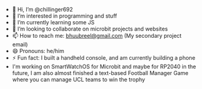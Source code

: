 - 👋 Hi, I’m @chillinger692
- 👀 I’m interested in programming and stuff
- 🌱 I’m currently learning some JS
- 💞️ I’m looking to collaborate on microbit projects and websites
- 📫 How to reach me: bhuubreel@gmail.com (My secondary project email)
- 😄 Pronouns: he/him
- ⚡ Fun fact: I built a handheld console, and am currently building a phone
- I'm working on SmartWatchOS for Microbit and maybe for RP2040 in the future, I am also almost finished a text-based Football Manager Game where you can manage UCL teams to win the trophy

<!---
chillinger692/chillinger692 is a ✨ special ✨ repository because its `README.md` (this file) appears on your GitHub profile.
You can click the Preview link to take a look at your changes.
--->
